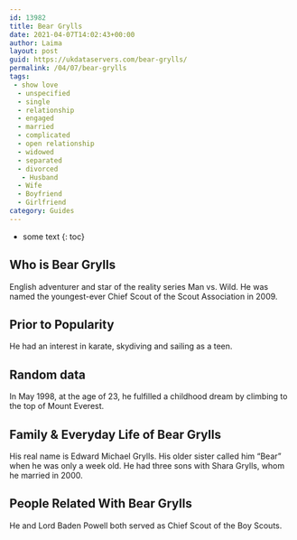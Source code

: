 ```yaml
---
id: 13982
title: Bear Grylls
date: 2021-04-07T14:02:43+00:00
author: Laima
layout: post
guid: https://ukdataservers.com/bear-grylls/
permalink: /04/07/bear-grylls
tags:
 - show love
  - unspecified
  - single
  - relationship
  - engaged
  - married
  - complicated
  - open relationship
  - widowed
  - separated
  - divorced
   - Husband
  - Wife
  - Boyfriend
  - Girlfriend
category: Guides
---
```


* some text
{: toc}


## Who is Bear Grylls
                  
                  
                  
English adventurer and star of the reality series Man vs. Wild. He was named the youngest-ever Chief Scout of the Scout Association in 2009.
                  
              
            
              
            
                
                
                
## Prior to Popularity
                  
                  
                  
He had an interest in karate, skydiving and sailing as a teen.
                  
              
            
              
            
                
                
                
## Random data
                  
                  
                  
In May 1998, at the age of 23, he fulfilled a childhood dream by climbing to the top of Mount Everest.
                  
              
            
              
            
                
                
                
## Family & Everyday Life of Bear Grylls
                  
                  
                  
His real name is Edward Michael Grylls. His older sister called him &#8220;Bear&#8221; when he was only a week old. He had three sons with Shara Grylls, whom he married in 2000.
                  
              
            
              
            
                
                
                
## People Related With Bear Grylls
                  
                  
                  
He and Lord Baden Powell both served as Chief Scout of the Boy Scouts.
                  
              
            
              
            
                
              
            
              
              
            
            
              
            
          
          
          